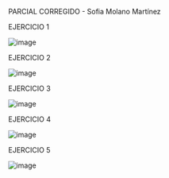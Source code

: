 PARCIAL CORREGIDO - Sofia Molano Martínez

EJERCICIO 1

![image](https://github.com/user-attachments/assets/236a36c9-0d7e-4e71-84d0-2d0398d57393)

EJERCICIO 2

![image](https://github.com/user-attachments/assets/f3298154-2473-4168-b96a-db4aae7729fc)

EJERCICIO 3

![image](https://github.com/user-attachments/assets/67f5bbc1-e9b6-41ef-900b-8e4f638675e6)

EJERCICIO 4

![image](https://github.com/user-attachments/assets/ec78fc39-dd9e-4b17-893f-b49728903b54)

EJERCICIO 5

![image](https://github.com/user-attachments/assets/852ff3b3-d3d1-4351-af92-1b1ab022ba50)
